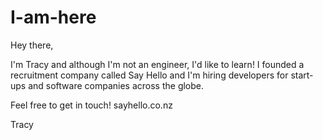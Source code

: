 # I-am-here

Hey there, 

I'm  Tracy and although I'm not an engineer, I'd like to learn! I founded a recruitment company called Say Hello and I'm hiring developers for start-ups and software companies across the globe. 

Feel free to get in touch! sayhello.co.nz

Tracy 
